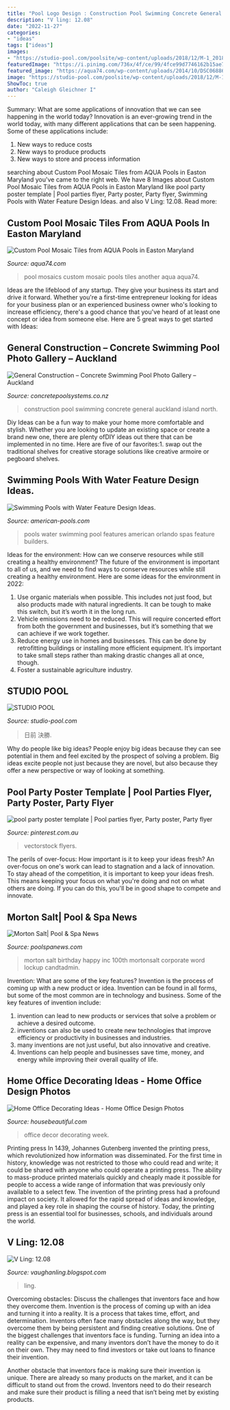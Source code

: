 ```yaml
---
title: "Pool Logo Design : Construction Pool Swimming Concrete General Auckland Island North"
description: "V ling: 12.08"
date: "2022-11-27"
categories:
- "ideas"
tags: ["ideas"]
images:
- "https://studio-pool.com/poolsite/wp-content/uploads/2018/12/M-1_2018.jpg"
featuredImage: "https://i.pinimg.com/736x/4f/ce/99/4fce99d7746162b15ae7a491fdcb73ac.jpg"
featured_image: "https://aqua74.com/wp-content/uploads/2014/10/DSC06886.jpg"
image: "https://studio-pool.com/poolsite/wp-content/uploads/2018/12/M-1_2018.jpg"
ShowToc: true
author: "Caleigh Gleichner I"
---
```



Summary: What are some applications of innovation that we can see happening in the world today?
Innovation is an ever-growing trend in the world today, with many different applications that can be seen happening. Some of these applications include: 
1. New ways to reduce costs 
2. New ways to produce products 
3. New ways to store and process information 

	

		
searching about Custom Pool Mosaic Tiles from AQUA Pools in Easton Maryland you've came to the right web. We have 8 Images about Custom Pool Mosaic Tiles from AQUA Pools in Easton Maryland like pool party poster template | Pool parties flyer, Party poster, Party flyer, Swimming Pools with Water Feature Design Ideas. and also V Ling: 12.08. Read more:
		
    
## Custom Pool Mosaic Tiles From AQUA Pools In Easton Maryland

<img loading=lazy src="https://aqua74.com/wp-content/uploads/2014/10/DSC06886.jpg" onerror="this.onerror=null;this.src='https://tse4.mm.bing.net/th?id=OIP.gA7eYuXueV_KKjIYOKTVjAHaFj&amp;pid=15.1';" alt="Custom Pool Mosaic Tiles from AQUA Pools in Easton Maryland">

_Source: aqua74.com_

>pool mosaics custom mosaic pools tiles another aqua aqua74. 

	

Ideas are the lifeblood of any startup. They give your business its start and drive it forward. Whether you're a first-time entrepreneur looking for ideas for your business plan or an experienced business owner who's looking to increase efficiency, there's a good chance that you've heard of at least one concept or idea from someone else. Here are 5 great ways to get started with Ideas:

    
## General Construction – Concrete Swimming Pool Photo Gallery – Auckland

<img loading=lazy src="https://concretepoolsystems.co.nz/wp-content/uploads/2014/05/concrete-swimming-pool-construction-001-772x1030.jpg" onerror="this.onerror=null;this.src='https://tse2.mm.bing.net/th?id=OIP.RTq48m5aYpiX6im3HgJE9AHaJ4&amp;pid=15.1';" alt="General Construction – Concrete Swimming Pool Photo Gallery – Auckland">

_Source: concretepoolsystems.co.nz_

>construction pool swimming concrete general auckland island north. 

	

Diy Ideas can be a fun way to make your home more comfortable and stylish. Whether you are looking to update an existing space or create a brand new one, there are plenty ofDIY ideas out there that can be implemented in no time. Here are five of our favorites:1. swap out the traditional shelves for creative storage solutions like creative armoire or pegboard shelves.
    
## Swimming Pools With Water Feature Design Ideas.

<img loading=lazy src="https://www.american-pools.com/wp-content/uploads/2016/02/poolside-fountain-night.jpg" onerror="this.onerror=null;this.src='https://tse2.mm.bing.net/th?id=OIP.dLAlPh1mgifqWTirCpyhxwHaLH&amp;pid=15.1';" alt="Swimming Pools with Water Feature Design Ideas.">

_Source: american-pools.com_

>pools water swimming pool features american orlando spas feature builders. 

	

Ideas for the environment: How can we conserve resources while still creating a healthy environment?
The future of the environment is important to all of us, and we need to find ways to conserve resources while still creating a healthy environment. Here are some ideas for the environment in 2022: 
1. Use organic materials when possible. This includes not just food, but also products made with natural ingredients. It can be tough to make this switch, but it’s worth it in the long run. 
2. Vehicle emissions need to be reduced. This will require concerted effort from both the government and businesses, but it’s something that we can achieve if we work together. 
3. Reduce energy use in homes and businesses. This can be done by retrofitting buildings or installing more efficient equipment. It’s important to take small steps rather than making drastic changes all at once, though. 
4. Foster a sustainable agriculture industry.

    
## STUDIO POOL

<img loading=lazy src="https://studio-pool.com/poolsite/wp-content/uploads/2018/12/M-1_2018.jpg" onerror="this.onerror=null;this.src='https://tse2.mm.bing.net/th?id=OIP.c2NbMtyQh68f11MReXwbQgHaHa&amp;pid=15.1';" alt="STUDIO POOL">

_Source: studio-pool.com_

>日前 決勝. 

	

Why do people like big ideas?
People enjoy big ideas because they can see potential in them and feel excited by the prospect of solving a problem. Big ideas excite people not just because they are novel, but also because they offer a new perspective or way of looking at something.

    
## Pool Party Poster Template | Pool Parties Flyer, Party Poster, Party Flyer

<img loading=lazy src="https://i.pinimg.com/736x/4f/ce/99/4fce99d7746162b15ae7a491fdcb73ac.jpg" onerror="this.onerror=null;this.src='https://tse2.mm.bing.net/th?id=OIP.Wkfxbq4TtoaxHekLiccGHAHaLO&amp;pid=15.1';" alt="pool party poster template | Pool parties flyer, Party poster, Party flyer">

_Source: pinterest.com.au_

>vectorstock flyers. 

	

The perils of over-focus: How important is it to keep your ideas fresh?
An over-focus on one's work can lead to stagnation and a lack of innovation. To stay ahead of the competition, it is important to keep your ideas fresh. This means keeping your focus on what you're doing and not on what others are doing. If you can do this, you'll be in good shape to compete and innovate.

    
## Morton Salt| Pool &amp; Spa News

<img loading=lazy src="https://cdnassets.hw.net/5f/db/8fa087dd47a5bfbb1eecd3556543/morton-salt-logo.png" onerror="this.onerror=null;this.src='https://tse4.mm.bing.net/th?id=OIP.U3_FGO_L2EGxFVSxpZm9fgHaEc&amp;pid=15.1';" alt="Morton Salt| Pool &amp; Spa News">

_Source: poolspanews.com_

>morton salt birthday happy inc 100th mortonsalt corporate word lockup candtadmin. 

	

Invention: What are some of the key features?
Invention is the process of coming up with a new product or idea. Invention can be found in all forms, but some of the most common are in technology and business. Some of the key features of invention include:
1. invention can lead to new products or services that solve a problem or achieve a desired outcome.
2. inventions can also be used to create new technologies that improve efficiency or productivity in businesses and industries. 
3. many inventions are not just useful, but also innovative and creative. 
4. Inventions can help people and businesses save time, money, and energy while improving their overall quality of life.

    
## Home Office Decorating Ideas - Home Office Design Photos

<img loading=lazy src="http://hbu.h-cdn.co/assets/cm/15/04/54bfcc940527f_-_09-hbx-craftsman-oak-chair-dunham-0213-s2.jpg" onerror="this.onerror=null;this.src='https://tse2.mm.bing.net/th?id=OIP.tTv49NaGww8IE30lfBu_RwHaLH&amp;pid=15.1';" alt="Home Office Decorating Ideas - Home Office Design Photos">

_Source: housebeautiful.com_

>office decor decorating week. 

	

Printing press
In 1439, Johannes Gutenberg invented the printing press, which revolutionized how information was disseminated. For the first time in history, knowledge was not restricted to those who could read and write; it could be shared with anyone who could operate a printing press. The ability to mass-produce printed materials quickly and cheaply made it possible for people to access a wide range of information that was previously only available to a select few.
The invention of the printing press had a profound impact on society. It allowed for the rapid spread of ideas and knowledge, and played a key role in shaping the course of history. Today, the printing press is an essential tool for businesses, schools, and individuals around the world.

    
## V Ling: 12.08

<img loading=lazy src="https://1.bp.blogspot.com/_annTPGBcsB4/SThSUMLmznI/AAAAAAAABQA/Av1Y9sRh6bQ/s400/DSC00310.jpg" onerror="this.onerror=null;this.src='https://tse4.mm.bing.net/th?id=OIP.bcs2ZEctISSQmPR1BV1V7QAAAA&amp;pid=15.1';" alt="V Ling: 12.08">

_Source: vaughanling.blogspot.com_

>ling. 

	

Overcoming obstacles: Discuss the challenges that inventors face and how they overcome them.
Invention is the process of coming up with an idea and turning it into a reality. It is a process that takes time, effort, and determination. Inventors often face many obstacles along the way, but they overcome them by being persistent and finding creative solutions.
One of the biggest challenges that inventors face is funding. Turning an idea into a reality can be expensive, and many inventors don’t have the money to do it on their own. They may need to find investors or take out loans to finance their invention.

Another obstacle that inventors face is making sure their invention is unique. There are already so many products on the market, and it can be difficult to stand out from the crowd. Inventors need to do their research and make sure their product is filling a need that isn’t being met by existing products.

